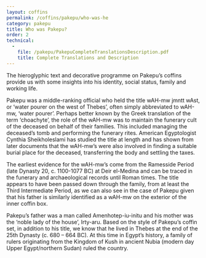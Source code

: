 ```yaml
---
layout: coffins
permalink: /coffins/pakepu/who-was-he
category: pakepu
title: Who was Pakepu?
order: 2
technical:
  - 
    file: /pakepu/PakepuCompleteTranslationsDescription.pdf
    title: Complete Translations and Description
---
```



The hieroglyphic text and decorative programme on Pakepu’s coffins provide us with some insights into his identity, social status, family and working life.

Pakepu was a middle-ranking official who held the title wAH-mw jmntt wAst, or ‘water pourer on the west of Thebes’, often simply abbreviated to wAH-mw, ‘water pourer’. Perhaps better known by the Greek translation of the term ‘choachyte’, the role of the wAH-mw was to maintain the funerary cult of the deceased on behalf of their families. This included managing the deceased’s tomb and performing the funerary rites. American Egyptologist Cynthia Sheikholeslami has studied the title at length and has shown from later documents that the wAH-mw’s were also involved in finding a suitable burial place for the deceased, transferring the body and settling the taxes.

The earliest evidence for the wAH-mw’s come from the Ramesside Period (late Dynasty 20, c. 1100-1077 BC) at Deir el-Medina and can be traced in the funerary and archaeological records until Roman times. The title appears to have been passed down through the family, from at least the Third Intermediate Period, as we can also see in the case of Pakepu given that his father is similarly identified as a wAH-mw on the exterior of the inner coffin box.

Pakepu’s father was a man called Amenhotep-iu-initu and his mother was the ‘noble lady of the house’, Irty-aru. Based on the style of Pakepu’s coffin set, in addition to his title, we know that he lived in Thebes at the end of the 25th Dynasty (c. 680 – 664 BC). At this time in Egypt’s history, a family of rulers originating from the Kingdom of Kush in ancient Nubia (modern day Upper Egypt/northern Sudan) ruled the country.
